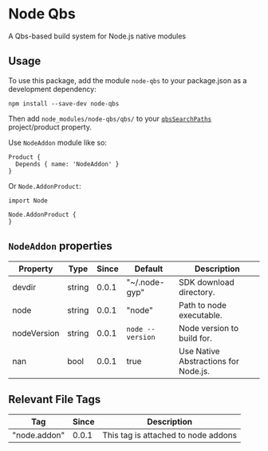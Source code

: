 Node Qbs
==========

A Qbs-based build system for Node.js native modules

## Usage

To use this package, add the module `node-qbs` to your package.json as a development dependency:

    npm install --save-dev node-qbs

Then add `node_modules/node-qbs/qbs/` to your [`qbsSearchPaths`](http://doc.qt.io/qbs/custom-modules.html) project/product property.

Use `NodeAddon` module like so:

    Product {
      Depends { name: 'NodeAddon' }
    }

Or `Node.AddonProduct`:

    import Node

    Node.AddonProduct {
    }

## `NodeAddon` properties

| Property    | Type   | Since | Default          | Description                          |
| ----------- | ------ | ----- | ---------------- | ------------------------------------ |
| devdir      | string | 0.0.1 | "~/.node-gyp"    | SDK download directory.              |
| node        | string | 0.0.1 | "node"           | Path to node executable.             |
| nodeVersion | string | 0.0.1 | `node --version` | Node version to build for.           |
| nan         | bool   | 0.0.1 | true             | Use Native Abstractions for Node.js. |

## Relevant File Tags

| Tag         | Since | Description                         |
| ----------- | ----- | ----------------------------------- |
| "node.addon" | 0.0.1 | This tag is attached to node addons |
